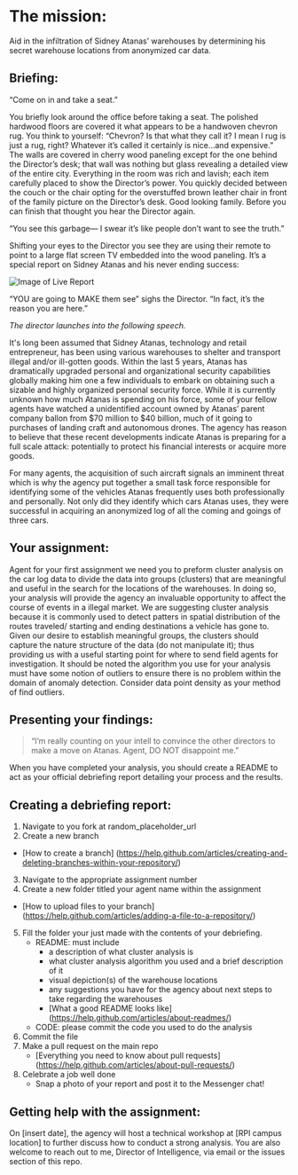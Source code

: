 
# The mission: 

Aid in the infiltration of Sidney Atanas’ warehouses by determining his secret warehouse locations from anonymized car data.

## Briefing:

“Come on in and take a seat.”

You briefly look around the office before taking a seat. The polished hardwood floors are covered it what appears to be a handwoven chevron rug. You think to yourself: “Chevron? Is that what they call it? I mean I rug is just a rug, right? Whatever it’s called it certainly is nice…and expensive.” The walls are covered in cherry wood paneling except for the one behind the Director’s desk; that wall was nothing but glass revealing a detailed view of the entire city. Everything in the room was rich and lavish; each item carefully placed to show the Director’s power. You quickly decided between the couch or the chair opting for the overstuffed brown leather chair in front of the family picture on the Director’s desk. Good looking family. Before you can finish that thought you hear the Director again.

“You see this garbage— I swear it’s like people don’t want to see the truth.”

Shifting your eyes to the Director you see they are using their remote to point to a large flat screen TV embedded into the wood paneling. It’s a special report on Sidney Atanas and his never ending success:

![Image of Live Report](https://github.com/CMine/open-training/blob/cmine-module-5-sub/submissions/CMine/breaking-news.png)

“YOU are going to MAKE them see” sighs the Director. “In fact, it’s the reason you are here.” 

*The director launches into the following speech.*

It's long been assumed that Sidney Atanas, technology and retail entrepreneur, has been using various warehouses to shelter and transport illegal and/or ill-gotten goods. Within the last 5 years, Atanas has dramatically upgraded personal and organizational security capabilities globally making him one a few individuals to embark on obtaining such a sizable and highly organized personal security force. While it is currently unknown how much Atanas is spending on his force, some of your fellow agents have watched a unidentified account owned by Atanas’ parent company ballon from $70 million to $40 billion, much of it going to purchases of landing craft and autonomous drones. The agency has reason to believe that these recent developments indicate Atanas is preparing for a full scale attack: potentially to protect his financial interests or acquire more goods.

For many agents, the acquisition of such aircraft signals an imminent threat which is why the agency put together a small task force responsible for identifying some of the vehicles Atanas frequently uses both professionally and personally. Not only did they identify which cars Atanas uses, they were successful in acquiring an anonymized log of all the coming and goings of three cars. 


## Your assignment: 

Agent for your first assignment we need you to preform cluster analysis on the car log data to divide the data into groups (clusters) that are meaningful and useful in the search for the locations of the warehouses. In doing so, your analysis will provide the agency an invaluable opportunity to affect the course of events in a illegal market. We are suggesting cluster analysis because it is commonly used to detect patters in spatial distribution of the routes traveled/ starting and ending destinations a vehicle has gone to. Given our desire to establish meaningful groups, the clusters should capture the nature structure of the data (do not manipulate it); thus providing us with a useful starting point for where to send field agents for investigation. It should be noted the algorithm you use for your analysis must have some notion of outliers to ensure there is no problem within the domain of anomaly detection. Consider data point density as your method of find outliers.


## Presenting your findings:

> “I’m really counting on your intell to convince the other directors to make a move on Atanas. Agent, DO NOT disappoint me.” 

When you have completed your analysis, you should create a README to act as your official debriefing report detailing your process and the results.


## Creating a debriefing report:

1. Navigate to you fork at random_placeholder_url
2. Create a new branch
  * [How to create a branch] (https://help.github.com/articles/creating-and-deleting-branches-within-your-repository/)
3. Navigate to the appropriate assignment number
4. Create a new folder titled your agent name within the assignment
  * [How to upload files to your branch] (https://help.github.com/articles/adding-a-file-to-a-repository/)
5. Fill the folder your just made with the contents of your debriefing. 
   * README: must include 
      - a description of what cluster analysis is
      - what cluster analysis algorithm you used and a brief description of it
      - visual depiction(s) of the warehouse locations
      - any suggestions you have for the agency about next steps to take regarding the warehouses
      - [What a good README looks like] (https://help.github.com/articles/about-readmes/)
   * CODE: please commit the code you used to do the analysis
6. Commit the file
7. Make a pull request on the main repo 
    * [Everything you need to know about pull requests] (https://help.github.com/articles/about-pull-requests/)
8. Celebrate a job well done
    * Snap a photo of your report and post it to the Messenger chat!

## Getting help with the assignment:

On [insert date], the agency will host a technical workshop at [RPI campus location] to further discuss how to conduct a strong analysis. You are also welcome to reach out to me, Director of Intelligence, via email or the issues section of this repo.
